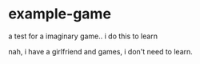 # example-game
a test for a imaginary game.. i do this to learn

nah, i have a girlfriend and games, i don't need to learn.

